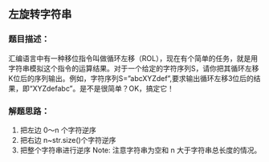 ## 左旋转字符串

### 题目描述：
汇编语言中有一种移位指令叫做循环左移（ROL），现在有个简单的任务，就是用字符串模拟这个指令的运算结果。对于一个给定的字符序列S，请你把其循环左移K位后的序列输出。例如，字符序列S=”abcXYZdef”,要求输出循环左移3位后的结果，即“XYZdefabc”。是不是很简单？OK，搞定它！

### 解题思路：
1. 把左边 0～n 个字符逆序
2. 把右边 n~str.size()个字符逆序
3. 把整个字符串进行逆序
Note: 注意字符串为空和 n 大于字符串总长度的情况。
